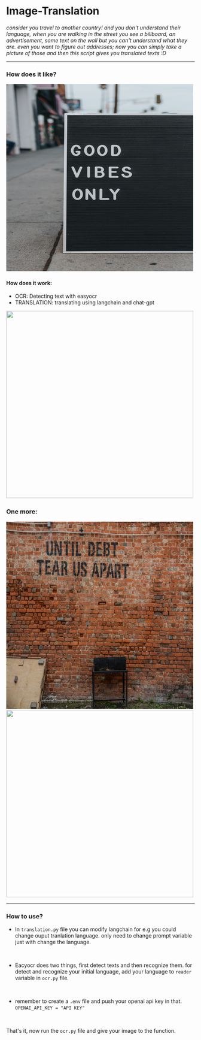 # Image-Translation
<em>
consider you travel to another country! and you don't understand their language, when you are walking in the street you see a billboard, an advertisement, some text on the wall but you can't understand what they are.  even you want to figure out addresses; now you can simply take a picture of those and then this script gives you translated texts :D
</em>
<hr>

### How does it like?

<img src="statics/ocr.jpg" width=500, height=500>

#### How does it work:<br>

*  OCR: Detecting text with easyocr
*  TRANSLATION: translating using langchain and chat-gpt


<img src="statics/output_ocr.jpg" width=500, height=500>

### One more:

<img src="statics/ocr2.jpg" width=500, height=500>
<img src="statics/output_ocr2.jpg" width=500, height=500>

<hr>

### How to use?

*  In `translation.py` file you can modify langchain for e.g you could change ouput tranlation language. only need to change prompt variable just with change the language.

<br>

*  Eacyocr does two things, first detect texts and then recognize them. for detect and recognize your initial language, add your language to `reader` variable in `ocr.py` file.

<br>

*  remember to create a `.env` file and push your openai api key in that. `OPENAI_API_KEY = "API KEY"`

<br>

That's it, now run the `ocr.py` file and give your image to the function.


